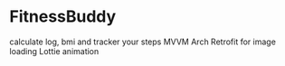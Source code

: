 # FitnessBuddy
calculate log, bmi and tracker your steps
MVVM Arch
Retrofit for image loading
Lottie animation
